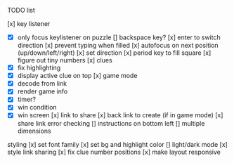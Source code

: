 TODO list

[x] key listener
  - [x] only focus keylistener on puzzle
[] backspace key?
[x] enter to switch direction
[x] prevent typing when filled
[x] autofocus on next position (up/down/left/right)
[x] set direction
[x] period key to fill square
[x] figure out tiny numbers
[x] clues
  - [x] fix highlighting
  - [x] display active clue on top
[x] game mode
  - [x] decode from link
  - [x] render game info
  - [x] timer?
  - [x] win condition
  - [x] win screen
[x] link to share
[x] back link to create (if in game mode)
[x] share link error checking
[] instructions on bottom left
[] multiple dimensions

styling
[x] set font family
[x] set bg and highlight color
[] light/dark mode
[x] style link sharing
[x] fix clue number positions
[x] make layout responsive
